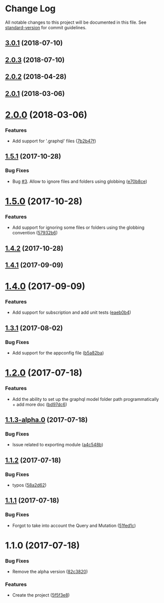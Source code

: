 # Change Log

All notable changes to this project will be documented in this file. See [standard-version](https://github.com/conventional-changelog/standard-version) for commit guidelines.

<a name="3.0.1"></a>
## [3.0.1](https://github.com/nicolasdao/schemaglue/compare/v2.0.3...v3.0.1) (2018-07-10)



<a name="2.0.3"></a>
## [2.0.3](https://github.com/nicolasdao/schemaglue/compare/v2.0.2...v2.0.3) (2018-07-10)



<a name="2.0.2"></a>
## [2.0.2](https://github.com/nicolasdao/schemaglue/compare/v2.0.1...v2.0.2) (2018-04-28)



<a name="2.0.1"></a>
## [2.0.1](https://github.com/nicolasdao/schemaglue/compare/v2.0.0...v2.0.1) (2018-03-06)



<a name="2.0.0"></a>
# [2.0.0](https://github.com/nicolasdao/schemaglue/compare/v1.5.1...v2.0.0) (2018-03-06)


### Features

* Add support for '.graphql' files ([7b2b47f](https://github.com/nicolasdao/schemaglue/commit/7b2b47f))



<a name="1.5.1"></a>
## [1.5.1](https://github.com/nicolasdao/schemaglue/compare/v1.5.0...v1.5.1) (2017-10-28)


### Bug Fixes

* Bug [#3](https://github.com/nicolasdao/schemaglue/issues/3). Allow to ignore files and folders using globbing ([e70b8ce](https://github.com/nicolasdao/schemaglue/commit/e70b8ce))



<a name="1.5.0"></a>
# [1.5.0](https://github.com/nicolasdao/schemaglue/compare/v1.4.2...v1.5.0) (2017-10-28)


### Features

* Add support for ignoring some files or folders using the globbing convention ([57932b6](https://github.com/nicolasdao/schemaglue/commit/57932b6))



<a name="1.4.2"></a>
## [1.4.2](https://github.com/nicolasdao/schemaglue/compare/v1.4.1...v1.4.2) (2017-10-28)



<a name="1.4.1"></a>
## [1.4.1](https://github.com/nicolasdao/schemaglue/compare/v1.4.0...v1.4.1) (2017-09-09)



<a name="1.4.0"></a>
# [1.4.0](https://github.com/nicolasdao/schemaglue/compare/v1.3.1...v1.4.0) (2017-09-09)


### Features

* Add support for subscription and add unit tests ([eaeb0b4](https://github.com/nicolasdao/schemaglue/commit/eaeb0b4))



<a name="1.3.1"></a>
## [1.3.1](https://github.com/nicolasdao/schemaglue/compare/v1.2.0...v1.3.1) (2017-08-02)


### Bug Fixes

* Add support for the appconfig file ([b5a82ba](https://github.com/nicolasdao/schemaglue/commit/b5a82ba))



<a name="1.2.0"></a>
# [1.2.0](https://github.com/nicolasdao/schemaglue/compare/v1.1.3-alpha.0...v1.2.0) (2017-07-18)


### Features

* Add the ability to set up the graphql model folder path programmatically + add more doc ([bd97dc6](https://github.com/nicolasdao/schemaglue/commit/bd97dc6))



<a name="1.1.3-alpha.0"></a>
## [1.1.3-alpha.0](https://github.com/nicolasdao/schemaglue/compare/v1.1.2...v1.1.3-alpha.0) (2017-07-18)


### Bug Fixes

* Issue related to exporting module ([a4c548b](https://github.com/nicolasdao/schemaglue/commit/a4c548b))



<a name="1.1.2"></a>
## [1.1.2](https://github.com/nicolasdao/schemaglue/compare/v1.1.1...v1.1.2) (2017-07-18)


### Bug Fixes

* typos ([58a2d62](https://github.com/nicolasdao/schemaglue/commit/58a2d62))



<a name="1.1.1"></a>
## [1.1.1](https://github.com/nicolasdao/schemaglue/compare/v1.1.0...v1.1.1) (2017-07-18)


### Bug Fixes

* Forgot to take into account the Query and Mutation ([51fed1c](https://github.com/nicolasdao/schemaglue/commit/51fed1c))



<a name="1.1.0"></a>
# 1.1.0 (2017-07-18)


### Bug Fixes

* Remove the alpha version ([82c3820](https://github.com/nicolasdao/schemaglue/commit/82c3820))


### Features

* Create the project ([5f5f3e8](https://github.com/nicolasdao/schemaglue/commit/5f5f3e8))
